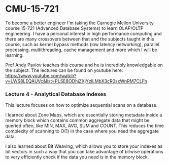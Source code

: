 # CMU-15-721
To become a better engineer I'm taking the Carnegie Mellon University course 15-721 (Advanced Database Systems) to learn OLAP/OLTP engineering. I have a personal interest in high performance computing and there are many crossovers between that and the subjects taught in this course, such as kernel bypass methods (low latency networking), parallel processing, multithreading, cache management and more which I will be learning.

Prof Andy Pavlov teaches this course and he is incredibly knowledgable on the subject. The lectures can be found on youtube here: https://www.youtube.com/watch?v=LWS8LEQAUVc&list=PLSE8ODhjZXjYzlLMbX3cR0sxWnRM7CLFn

### Lecture 4 - Analytical Database Indexes
This lecture focuses on how to optimize sequential scans on a database. 

I learned about Zone Maps, which are essentially storing metadata inside a memory block which contains common aggregate data that might be queried often, like MIN, MAX, AVG, SUM and COUNT. This reduces the time complexity of scanning to O(1) in the case where you need the aggregate data.

I also learned about Bit Weaving, which allows you to store your indexes as bit vectors in such a way that you can take advantage of bitwise operations to very efficiently check if the data you need is in the memory block.
